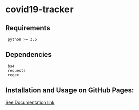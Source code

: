 # covid19-tracker

## Requirements
```
 python >= 3.6
```

## Dependencies
```
 bs4
 requests
 regex
```

## Installation and Usage on GitHub Pages:
[See Documentation link](https://ajay2810-hub.github.io/covid19-tracker/) 

